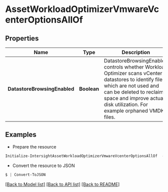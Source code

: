 # AssetWorkloadOptimizerVmwareVcenterOptionsAllOf
## Properties

Name | Type | Description | Notes
------------ | ------------- | ------------- | -------------
**DatastoreBrowsingEnabled** | **Boolean** | DatastoreBrowsingEnabled controls whether Workload Optimizer scans vCenter datastores to identify files which are not used and can be deleted to reclaim space and improve actual disk utilization. For example orphaned VMDK files. | [optional] 

## Examples

- Prepare the resource
```powershell
Initialize-IntersightAssetWorkloadOptimizerVmwareVcenterOptionsAllOf  -DatastoreBrowsingEnabled null
```

- Convert the resource to JSON
```powershell
$ | Convert-ToJSON
```

[[Back to Model list]](../README.md#documentation-for-models) [[Back to API list]](../README.md#documentation-for-api-endpoints) [[Back to README]](../README.md)

